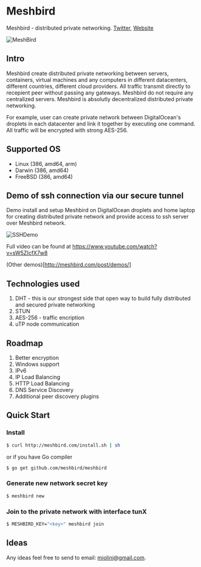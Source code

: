 # Meshbird 

Meshbird - distributed private networking. [Twitter](https://twitter.com/meshbird), [Website](http://meshbird.com/)


![MeshBird](https://avatars0.githubusercontent.com/u/16837838?v=3&u=dbd30ffcc7383854dba5a66425ce9fe0591b03ac&s=700)

## Intro

Meshbird create distributed private networking between servers, containers, virtual machines and any computers in different datacenters, different countries, different cloud providers. All traffic transmit directly to recepient peer without passing any gateways. Meshbird do not require any centralized servers. Meshbird is absolutly decentralized distributed private networking.

For example, user can create private network between DigitalOcean's droplets in each datacenter and link it together by executing one command. All traffic will be encrypted with strong AES-256.

## Supported OS

- Linux (386, amd64, arm)
- Darwin (386, amd64)
- FreeBSD (386, amd64)

## Demo of ssh connection via our secure tunnel

Demo install and setup Meshbird on DigitalOcean droplets and home laptop for creating distributed private network and provide access to ssh server over Meshbird network.

![SSHDemo](https://raw.githubusercontent.com/meshbird/meshbird/master/demos/ssh_demo.gif)

Full video can be found at https://www.youtube.com/watch?v=sW5ZIcfX7w8

(Other demos)[http://meshbird.com/post/demos/]

## Technologies used

1. DHT - this is our strongest side that open way to build fully distributed and secured private networking
2. STUN
3. AES-256 - traffic encription
4. uTP node communication

## Roadmap

1. Better encryption
2. Windows support
3. IPv6
4. IP Load Balancing
5. HTTP Load Balancing
6. DNS Service Discovery
7. Additional peer discovery plugins

## Quick Start

### Install

```bash
$ curl http://meshbird.com/install.sh | sh
````

or if you have Go compiler 

```bash
$ go get github.com/meshbird/meshbird
```

### Generate new network secret key

```bash
$ meshbird new
```

### Join to the private network with interface tunX

```bash
$ MESHBIRD_KEY="<key>" meshbird join
```

## Ideas

Any ideas feel free to send to email: miolini@gmail.com.
